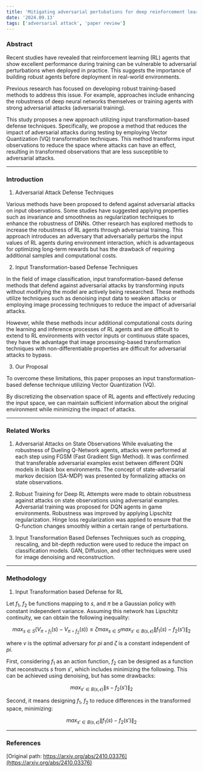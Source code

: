 ```yaml
---
title: 'Mitigating adversarial pertubations for deep reinforcement learning via vector quantization'
date: '2024.09.13'
tags: ['adversarial attack', 'paper review']
---
```


### Abstract

Recent studies have revealed that reinforcement learning (RL) agents that show excellent performance during training can be vulnerable to adversarial perturbations when deployed in practice. This suggests the importance of building robust agents before deployment in real-world environments.

Previous research has focused on developing robust training-based methods to address this issue. For example, approaches include enhancing the robustness of deep neural networks themselves or training agents with strong adversarial attacks (adversarial training).

This study proposes a new approach utilizing input transformation-based defense techniques. Specifically, we propose a method that reduces the impact of adversarial attacks during testing by employing Vector Quantization (VQ) transformation techniques. This method transforms input observations to reduce the space where attacks can have an effect, resulting in transformed observations that are less susceptible to adversarial attacks.

---

### Introduction

1. Adversarial Attack Defense Techniques

Various methods have been proposed to defend against adversarial attacks on input observations. Some studies have suggested applying properties such as invariance and smoothness as regularization techniques to enhance the robustness of DNNs. Other research has explored methods to increase the robustness of RL agents through adversarial training. This approach introduces an adversary that adversarially perturbs the input values of RL agents during environment interaction, which is advantageous for optimizing long-term rewards but has the drawback of requiring additional samples and computational costs.

2. Input Transformation-based Defense Techniques

In the field of image classification, input transformation-based defense methods that defend against adversarial attacks by transforming inputs without modifying the model are actively being researched. These methods utilize techniques such as denoising input data to weaken attacks or employing image processing techniques to reduce the impact of adversarial attacks.

However, while these methods incur additional computational costs during the learning and inference processes of RL agents and are difficult to extend to RL environments with vector inputs or continuous state spaces, they have the advantage that image processing-based transformation techniques with non-differentiable properties are difficult for adversarial attacks to bypass.

3. Our Proposal

To overcome these limitations, this paper proposes an input transformation-based defense technique utilizing Vector Quantization (VQ).

By discretizing the observation space of RL agents and effectively reducing the input space, we can maintain sufficient information about the original environment while minimizing the impact of attacks.

---

### Related Works

1. Adversarial Attacks on State Observations
While evaluating the robustness of Dueling Q-Network agents, attacks were performed at each step using FGSM (Fast Gradient Sign Method).
It was confirmed that transferable adversarial examples exist between different DQN models in black box environments.
The concept of state-adversarial markov decision (SA-MDP) was presented by formalizing attacks on state observations.

2. Robust Training for Deep RL
Attempts were made to obtain robustness against attacks on state observations using adversarial examples.
Adversarial training was proposed for DQN agents in game environments.
Robustness was improved by applying Lipschitz regularization.
Hinge loss regularization was applied to ensure that the Q-function changes smoothly within a certain range of perturbations.

3. Input Transformation Based Defenses
Techniques such as cropping, rescaling, and bit-depth reduction were used to reduce the impact on classification models.
GAN, Diffusion, and other techniques were used for image denoising and reconstruction.

---

### Methodology

1. Input Transformation based Defense for RL

Let $f_1$, $f_2$ be functions mapping to $s$, and $π$ be a Gaussian policy with constant independent variance. Assuming this network has Lipschitz continuity, we can obtain the following inequality:

$$max_{s \in S}({V_{\pi \circ f_1}(s) - V_{\pi \circ f_2}(s)}) \leq \zeta {max_{s \in S} max_{s' \in B(s, \epsilon)} \|f_1(s) - f_2(s')}\|_2$$

where $v$ is the optimal adversary for $pi$ and $\zeta$ is a constant independent of $pi$.

First, considering $f_1$ as an action function, $f_2$ can be designed as a function that reconstructs $s$ from $s'$, which includes minimizing the following. This can be achieved using denoising, but has some drawbacks:

$$max_{s' \in B(s, \epsilon)} \|s - f_2(s')\|_2$$

Second, it means designing $f_1$, $f_2$ to reduce differences in the transformed space, minimizing:

$$max_{s' \in B(s, \epsilon)} \|f_1(s) - f_2(s')\|_2$$

---

### References

[Original path: https://arxiv.org/abs/2410.03376](https://arxiv.org/abs/2410.03376)



